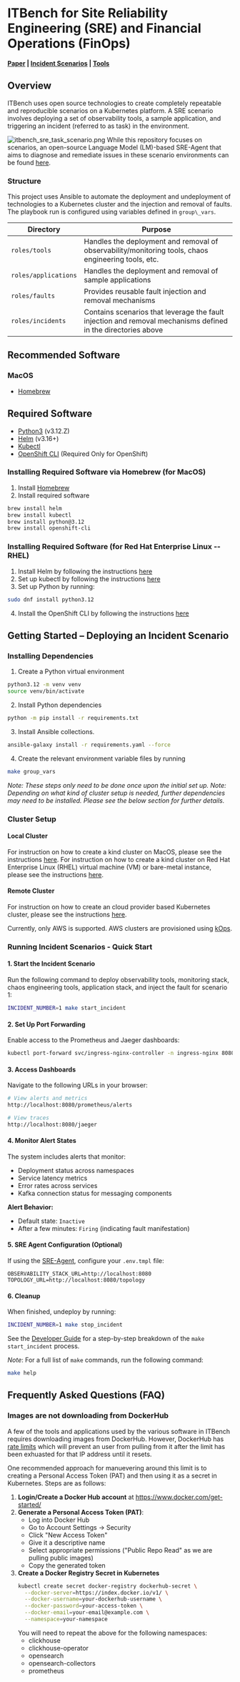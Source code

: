 # ITBench for Site Reliability Engineering (SRE) and Financial Operations (FinOps)

**[Paper](https://github.com/IBM/ITBench/blob/main/it_bench_arxiv.pdf) | [Incident Scenarios](./docs/incident_scenarios.md) | [Tools](./docs/tools.md)**

## Overview
ITBench uses open source technologies to create completely repeatable and reproducible scenarios on a Kubernetes platform. A SRE scenario involves deploying a set of observability tools, a sample application, and triggering an incident (referred to as task) in the environment.

![itbench_sre_task_scenario.png](./docs/itbench_sre_task_scenario.png)
While this repository focuses on scenarios, an open-source Language Model (LM)-based SRE-Agent that aims to diagnose and remediate issues in these scenario environments can be found [here](https://github.com/IBM/ITBench-SRE-Agent).

### Structure

This project uses Ansible to automate the deployment and undeployment of technologies to a Kubernetes cluster and the injection and removal of faults.
The playbook run is configured using variables defined in `group\_vars`.

| Directory                   | Purpose                                                                                                      |
|-----------------------------|--------------------------------------------------------------------------------------------------------------|
| `roles/tools`               | Handles the deployment and removal of observability/monitoring tools, chaos engineering tools, etc.          |
| `roles/applications`        | Handles the deployment and removal of sample applications                                                    |
| `roles/faults`              | Provides reusable fault injection and removal mechanisms                                                     |
| `roles/incidents`           | Contains scenarios that leverage the fault injection and removal mechanisms defined in the directories above |

## Recommended Software

### MacOS

- [Homebrew](https://brew.sh/)

## Required Software

- [Python3](https://www.python.org/downloads/) (v3.12.Z)
- [Helm](https://helm.sh/docs/intro/install/) (v3.16+)
- [Kubectl](https://kubernetes.io/docs/tasks/tools/)
- [OpenShift CLI](https://docs.redhat.com/en/documentation/openshift_container_platform/4.18/html/cli_tools/openshift-cli-oc) (Required Only for OpenShift)

### Installing Required Software via Homebrew (for MacOS)

1. Install [Homebrew](https://brew.sh/)
2. Install required software
```bash
brew install helm
brew install kubectl
brew install python@3.12
brew install openshift-cli
```

### Installing Required Software (for Red Hat Enterprise Linux -- RHEL)

1. Install Helm by following the instructions [here](https://helm.sh/docs/intro/install/#from-script)
2. Set up kubectl by following the instructions [here](https://kubernetes.io/docs/tasks/tools/install-kubectl-linux/#install-using-native-package-management)
3. Set up Python by running:
```bash
sudo dnf install python3.12
```
4. Install the OpenShift CLI by following the instructions [here](https://docs.redhat.com/en/documentation/openshift_container_platform/4.18/html/cli_tools/openshift-cli-oc#cli-installing-cli_cli-developer-commands)

## Getting Started – Deploying an Incident Scenario

### Installing Dependencies

1. Create a Python virtual environment
```bash
python3.12 -m venv venv
source venv/bin/activate
```

2. Install Python dependencies
```bash
python -m pip install -r requirements.txt
```

3. Install Ansible collections.
```bash
ansible-galaxy install -r requirements.yaml --force
```

4. Create the relevant environment variable files by running
```bash
make group_vars
```

_Note: These steps only need to be done once upon the initial set up._
_Note: Depending on what kind of cluster setup is needed, further dependencies may need to be installed. Please see the below section for further details._

### Cluster Setup

#### Local Cluster

For instruction on how to create a kind cluster on MacOS, please see the instructions [here](./dev/local_cluster/README.md).
For instruction on how to create a kind cluster on Red Hat Enterprise Linux (RHEL) virtual machine (VM) or bare-metal instance, please see the instructions [here](./dev/local_cluster/README_RHEL.md).

#### Remote Cluster

For instruction on how to create an cloud provider based Kubernetes cluster, please see the instructions [here](./dev/remote_cluster/README.md).

Currently, only AWS is supported. AWS clusters are provisioned using [kOps](https://kops.sigs.k8s.io/).

### Running Incident Scenarios - Quick Start

#### 1. Start the Incident Scenario
Run the following command to deploy observability tools, monitoring stack, chaos engineering tools, application stack, and inject the fault for scenario 1:

```bash
INCIDENT_NUMBER=1 make start_incident
```

#### 2. Set Up Port Forwarding
Enable access to the Prometheus and Jaeger dashboards:

```bash
kubectl port-forward svc/ingress-nginx-controller -n ingress-nginx 8080:80 &
```

#### 3. Access Dashboards
Navigate to the following URLs in your browser:

```bash
# View alerts and metrics
http://localhost:8080/prometheus/alerts

# View traces
http://localhost:8080/jaeger
```

#### 4. Monitor Alert States
The system includes alerts that monitor:
- Deployment status across namespaces
- Service latency metrics
- Error rates across services
- Kafka connection status for messaging components

**Alert Behavior:**
- Default state: `Inactive`
- After a few minutes: `Firing` (indicating fault manifestation)

#### 5. SRE Agent Configuration (Optional)
If using the [SRE-Agent](https://github.com/itbench-hub/itbench-sre-agent), configure your `.env.tmpl` file:

```env
OBSERVABILITY_STACK_URL=http://localhost:8080
TOPOLOGY_URL=http://localhost:8080/topology
```

#### 6. Cleanup
When finished, undeploy by running:

```bash
INCIDENT_NUMBER=1 make stop_incident
```

See the [Developer Guide](./DEVELOPER_GUIDE.md) for a step-by-step breakdown of the `make start_incident` process.

_Note_: For a full list of `make` commands, run the following command:

```bash
make help
```

## Frequently Asked Questions (FAQ)

### Images are not downloading from DockerHub

A few of the tools and applications used by the various software in ITBench requires downloading images from DockerHub. However, DockerHub has [rate limits](https://docs.docker.com/docker-hub/usage/) which will prevent an user from pulling from it after the limit has been exhuasted for that IP address until it resets.

One recommended approach for manuevering around this limit is to creating a Personal Access Token (PAT) and then using it as a secret in Kubernetes.
Steps are as follows:
1. **Login/Create a Docker Hub account** at https://www.docker.com/get-started/
2. **Generate a Personal Access Token (PAT)**:
   - Log into Docker Hub
   - Go to Account Settings → Security
   - Click "New Access Token"
   - Give it a descriptive name
   - Select appropriate permissions ("Public Repo Read" as we are pulling public images)
   - Copy the generated token
3. **Create a Docker Registry Secret in Kubernetes**
    ```bash
    kubectl create secret docker-registry dockerhub-secret \
      --docker-server=https://index.docker.io/v1/ \
      --docker-username=your-dockerhub-username \
      --docker-password=your-access-token \
      --docker-email=your-email@example.com \
      --namespace=your-namespace
    ```
    You will need to repeat the above for the following namespaces:
    - clickhouse
    - clickhouse-operator
    - opensearch
    - opensearch-collectors
    - prometheus
